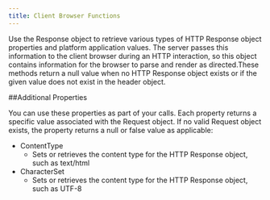 ```yaml
---
title: Client Browser Functions
---
```


Use the Response object to retrieve various types of HTTP Response object properties and platform application values. The server passes this information to the client browser during an HTTP interaction, so this object contains information for the browser to parse and render as directed.These methods return a null value when no HTTP Response object exists or if the given value does not exist in the header object.

##Additional Properties

You can use these properties as part of your calls. Each property returns a specific value associated with the Request object. If no valid Request object exists, the property returns a null or false value as applicable:

* ContentType
  * Sets or retrieves the content type for the HTTP Response object, such as text/html
* CharacterSet
  * Sets or retrieves the content type for the HTTP Response object, such as UTF-8

